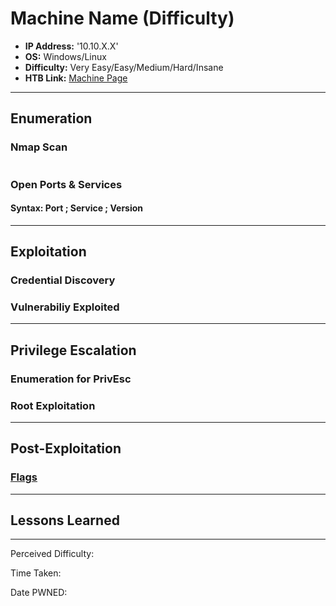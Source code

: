 # Machine Name (Difficulty)
- **IP Address:** '10.10.X.X'
- **OS:** Windows/Linux
- **Difficulty:** Very Easy/Easy/Medium/Hard/Insane
- **HTB Link:** [Machine Page](https://app.hackthebox.com/machiens/xxx)

---

## Enumeration 

### Nmap Scan

```

```

### Open Ports & Services
#### Syntax: Port ; Service ; Version



---

## Exploitation



### Credential Discovery



### Vulnerabiliy Exploited 



---

## Privilege Escalation



### Enumeration for PrivEsc



### Root Exploitation



---

## Post-Exploitation



### [Flags](https://github.com/TianKwock/htb-flags/blob/main/README.md)

---

## Lessons Learned



---

Perceived Difficulty:  

Time Taken:  

Date PWNED: 
